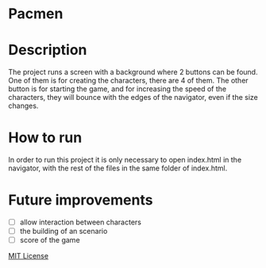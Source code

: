# Pacmen

# Description
The project runs a screen with a background where 2 buttons can be found. One of them is for creating the characters, there are 4 of them. The other button is for starting the game, and for increasing the speed of the characters, they will bounce with the edges of the navigator, even if the size changes.

# How to run
In order to run this project it is only necessary to open index.html in the navigator, with the rest of the files in the same folder of index.html.

# Future improvements
- [ ] allow interaction between characters
- [ ] the building of an scenario
- [ ] score of the game

[MIT License](https://choosealicense.com/licenses/mit/)
